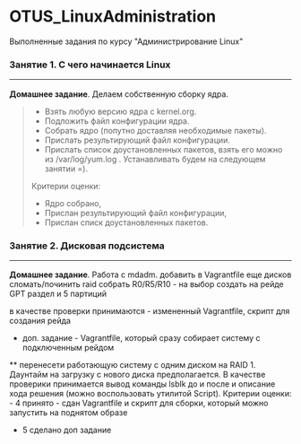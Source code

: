 # OTUS_LinuxAdministration
Выполненные задания по курсу "Администрирование Linux"

### Занятие 1. С  чего начинается Linux<hr>
**Домашнее задание**. Делаем собственную сборку ядра.
> - Взять любую версию ядра с kernel.org.
> - Подложить файл конфигурации ядра.
> - Собрать ядро (попутно доставляя необходимые пакеты).
> - Прислать результирующий файл конфигурации.
> - Прислать список доустановленных пакетов, взять его можно из /var/log/yum.log .
> Устанавливать будем на следующем занятии =).
>
> Критерии оценки:
> - Ядро собрано,
> - Прислан результирующий файл конфигурации,
> - Прислан списк доустановленных пакетов.

### Занятие 2. Дисковая подсистема<hr>
**Домашнее задание**. Работа с mdadm.
 добавить в Vagrantfile еще дисков
сломать/починить raid
собрать R0/R5/R10 - на выбор
создать на рейде GPT раздел и 5 партиций

в качестве проверки принимаются - измененный Vagrantfile, скрипт для создания рейда

* доп. задание - Vagrantfile, который сразу собирает систему с подключенным рейдом

** перенесети работающую систему с одним диском на RAID 1. Даунтайм на загрузку с нового диска предполагается. В качестве проверики принимается вывод команды lsblk до и после и описание хода решения (можно воспользовать утилитой Script).
Критерии оценки: - 4 принято - сдан Vagrantfile и скрипт для сборки, который можно запустить на поднятом образе
- 5 сделано доп задание
